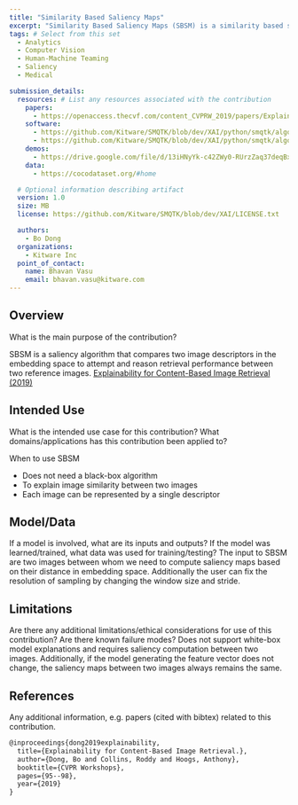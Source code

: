 ```yaml
---
title: "Similarity Based Saliency Maps"
excerpt: "Similarity Based Saliency Maps (SBSM) is a similarity based saliency algorithm that utilizes a standard distance metrics to compute image regions that result in the largest drop in distance between unalterned images and perturbed version of the same images."
tags: # Select from this set
  - Analytics
  - Computer Vision
  - Human-Machine Teaming
  - Saliency
  - Medical

submission_details:
  resources: # List any resources associated with the contribution
    papers:
      - https://openaccess.thecvf.com/content_CVPRW_2019/papers/Explainable%20AI/Dong_Explainability_for_Content-Based_Image_Retrieval_CVPRW_2019_paper.pdf
    software:
      - https://github.com/Kitware/SMQTK/blob/dev/XAI/python/smqtk/algorithms/saliency/sbsm.py
      - https://github.com/Kitware/SMQTK/blob/dev/XAI/python/smqtk/algorithms/saliency/sal_gen.py
    demos:
      - https://drive.google.com/file/d/13iHNyYk-c42ZWy0-RUrzZaq37deqBxU-/view?usp=sharing
    data:
      - https://cocodataset.org/#home

  # Optional information describing artifact
  version: 1.0
  size: MB
  license: https://github.com/Kitware/SMQTK/blob/dev/XAI/LICENSE.txt

  authors:
    - Bo Dong
  organizations:
    - Kitware Inc
  point_of_contact:
    name: Bhavan Vasu
    email: bhavan.vasu@kitware.com
---
```


## Overview
What is the main purpose of the contribution?

SBSM is a saliency algorithm that compares two image descriptors in the embedding space to attempt and reason retrieval performance between two reference images. [Explainability for Content-Based Image Retrieval (2019)](https://openaccess.thecvf.com/content_CVPRW_2019/papers/Explainable%20AI/Dong_Explainability_for_Content-Based_Image_Retrieval_CVPRW_2019_paper.pdf)

## Intended Use
What is the intended use case for this contribution? What domains/applications has this contribution been applied to?

When to use SBSM
  * Does not need a black-box algorithm
  * To explain image similarity between two images
  * Each image can be represented by a single descriptor
  
## Model/Data
If a model is involved, what are its inputs and outputs? If the model was learned/trained, what data was used for training/testing?
The input to SBSM are two images between whom we need to compute saliency maps based on their distance in embedding space. Additionally the user can fix the resolution of sampling by changing the window size and stride.
## Limitations
Are there any additional limitations/ethical considerations for use of this contribution? Are there known failure modes?
Does not support white-box model explanations and requires saliency computation between two images. Additionally, if the model generating the feature vector does not change, the saliency maps between two images always remains the same.
## References
Any additional information, e.g. papers (cited with bibtex) related to this contribution.
```tex
@inproceedings{dong2019explainability,
  title={Explainability for Content-Based Image Retrieval.},
  author={Dong, Bo and Collins, Roddy and Hoogs, Anthony},
  booktitle={CVPR Workshops},
  pages={95--98},
  year={2019}
}
```